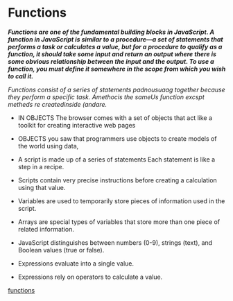 # Functions 

***Functions are one of the fundamental building blocks in JavaScript. A function in JavaScript is similar to a procedure—a set of statements that performs a task or calculates a value, but for a procedure to qualify as a function, it should take some input and return an output where there is some obvious relationship between the input and the output. To use a function, you must define it somewhere in the scope from which you wish to call it.***

*Functions consist of a series of statements padnousuaag together because they perform a specific task. Amethocis the sameUs function excspt metheds re createdinside (andare.*




 * IN OBJECTS The browser comes with a set of objects that act like a toolkit for creating interactive web pages 



* OBJECTS  you saw that programmers use objects to create models of the world using data, 
  


* A script is made up of a series of statements  Each statement is like a step in a recipe.

* Scripts contain very precise instructions before creating a calculation using that value.
  
* Variables are used to temporarily store pieces of  information used in the script.
  
* Arrays are special types of variables that store more than one piece of related information.
  
* JavaScript distinguishes between numbers (0-9), strings (text), and Boolean values (true or false).
  
* Expressions evaluate into a single value.
  
* Expressions rely on operators to calculate a value. 


[functions](https://developer.mozilla.org/en-US/docs/Web/JavaScript/Guide/Functions)